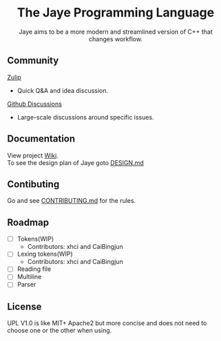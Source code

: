<div align="center">
<h1>The Jaye Programming Language</h1>
Jaye aims to be a more modern and streamlined version of C++ that changes workflow.
</div>

## Community
[Zulip](https://jaye.zulipchat.com/)  
  - Quick Q&A and idea discussion.

[Github Discussions](https://github.com/Jaye-Lang/Jaye/discussions) 
  - Large-scale discussions around specific issues.
## Documentation
View project [Wiki](https://github.com/Jaye-Lang/Jaye/wiki).<br>
To see the design plan of Jaye goto [DESIGN.md](md/DESIGN.md)
## Contibuting
Go and see [CONTRIBUTING.md](md/CONTRIBUTING.md) for the rules.
## Roadmap
- [ ] Tokens(WIP) 
  - Contributors: xhci and CaiBingjun
- [ ] Lexing tokens(WIP)
  - Contributors: xhci and CaiBingjun
- [ ] Reading file
- [ ] Multiline
- [ ] Parser
## License
UPL V1.0 is like MIT+ Apache2 but more concise and does not need to choose one or the other when using.
